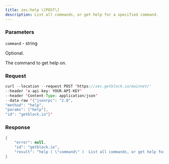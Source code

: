 ```yaml
---
title: zec:help \[POST\]
description: List all commands, or get help for a specified command.
---
```


### Parameters


`command` - string

Optional.

The command to get help on.

### Request

``` java
curl --location --request POST 'https://zec.getblock.io/mainnet/' 
--header 'x-api-key: YOUR-API-KEY' 
--header 'Content-Type: application/json' 
--data-raw '{"jsonrpc": "2.0",
"method": "help",
"params": ["help"],
"id": "getblock.io"}'
```

###  Response

``` java
{
    "error": null,
    "id": "getblock.io",
    "result": "help ( \"command\" )  List all commands, or get help for a specified command."
}
```

